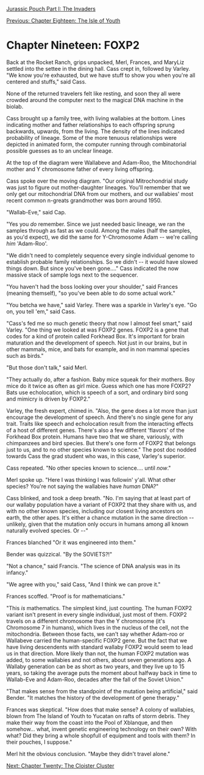 [Jurassic Pouch Part I: The Invaders](README.md)

[Previous: Chapter Eighteen: The Isle of Youth](ch18.md) 

# Chapter Nineteen: FOXP2

Back at the Rocket Ranch, grips unpacked, Merl, Frances, and MaryLiz settled into the settee in the dining hall. Cass crept in, followed by Varley. "We know you're exhausted, but we have stuff to show you when you're all centered and stuffs," said Cass.

None of the returned travelers felt like resting, and soon they all were crowded around the computer next to the magical DNA machine in the biolab.

Cass brought up a family tree, with living wallabies at the bottom. Lines indicating mother and father relationships to each offspring sprung backwards, upwards, from the living. The density of the lines indicated probability of lineage. Some of the more tenuous relationships were depicted in animated form, the computer running through combinatorial possible guesses as to an unclear lineage.

At the top of the diagram were Wallabeve and Adam-Roo, the Mitochondrial mother and Y chromosome father of every living offspring.

Cass spoke over the moving diagram. "Our original Mitrochondrial study was just to figure out mother-daughter lineages. You'll remember that we only get our mitochondrial DNA from our mothers, and our wallabies' most recent common n-greats grandmother was born around 1950.

"Wallab-Eve," said Cap.

"Yes you *do* remember. Since we just needed basic lineage, we ran the samples through as fast as we could. Among the males (half the samples, as you'd expect), we did the same for Y-Chromosome Adam -- we're calling *him* 'Adam-Roo'. 

"We didn't need to completely sequence every single individual genome to establish probable family relationships. So we didn't -- it would have slowed things down. But since you've been gone...." Cass indicated the now massive stack of sample logs next to the sequencer.

"You haven't had the boss looking over your shoulder," said Frances (meaning themself), "so you've been able to do some actual work."

"You betcha we have," said Varley. There was a sparkle in Varley's eye. "Go on, you tell 'em," said Cass. 

"Cass's fed me so much genetic theory that now I almost feel smart," said Varley. "One thing we looked at was FOXP2 genes. FOXP2 is a gene that codes for a kind of protein called Forkhead Box. It's important for brain maturation and the development of speech. Not just in our brains, but in other mammals, mice, and bats for example, and in non mammal species such as birds."

"But those don't talk," said Merl. 

"They actually do, after a fashion. Baby mice squeak for their mothers. Boy mice do it twice as often as girl mice. Guess which one has more FOXP2? Bats use echolocation, which is speech of  a sort, and ordinary bird song and mimicry is driven by FOXP2."

Varley, the fresh expert, chimed in. "Also, the gene does a lot more than just encourage the development of speech. And there's no single gene for any trait. Traits like speech and echolocation result from the interacting effects of a host of different genes. There's also a few different 'flavors' of the Forkhead Box protein. Humans have two that we share, variously, with chimpanzees and bird species. But there's one form of FOXP2 that belongs just to us, and to no other species known to science." The post doc nodded towards Cass the grad student who was, in this case, Varley's superior.

Cass repeated. "No other species known to science.... until *now*."

Merl spoke up. "Here I was thinking I was followin' y'all. What other species? You're not saying the wallabies have *human* DNA?"

Cass blinked, and took a deep breath. "No. I'm saying that at least part of our wallaby population have a variant of FOXP2 that they share with us, and with no other known species, including our closest living ancestors on earth, the other apes. It's either a chance mutation in the same direction -- unlikely, given that the mutation only occurs in humans among all known naturally evolved species. Or --"

Frances blanched "Or it was engineered into them."

Bender was quizzical. "By the SOVIETS?!"

"Not a chance," said Francis. "The science of DNA analysis was in its infancy."

"We agree with you," said Cass, "And I think we can prove it."

Frances scoffed. "Proof is for mathematicians."

"This *is* mathematics. The simplest kind, just counting. The human FOXP2 variant isn't present in every single individual, just most of them. FOXP2 travels on a different chromosome than the Y chromosome (it's Chromosome 7 in humans), which lives in the nucleus of the cell, not the mitochondria. Between those facts, we can't say whether Adam-roo or Wallabeve carried the human-specific FOXP2 gene. But the fact that we have living descendents with standard wallaby FOXP2 would seem to lead us in that direction. More likely than not, the human FOXP2 mutation was added, to some wallabies and not others, about seven generations ago. A Wallaby generation can be as short as two years, and they live up to 15 years, so taking the average puts the moment about halfway back in time to Wallab-Eve and Adam-Roo, decades after the fall of the Soviet Union."

"That makes sense from the standpoint of the mutation being artificial," said Bender. "It matches the history of the development of gene therapy."

Frances was skeptical. "How does that make sense? A colony of wallabies, blown from The Island of Youth to Yucatan on rafts of storm debris. They make their way from the coast into the Pool of Xblanque, and then somehow... what, invent genetic engineering technology on their own? With what? Did they bring a whole shopfull of equipment and tools with them? In their pouches, I suppose."

Merl hit the obvious conclusion. "Maybe they didn't travel alone."



[Next: Chapter Twenty: The Cloister Cluster](ch20.md)

